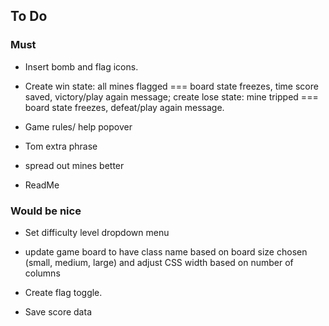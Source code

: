 ## To Do

### Must

- Insert bomb and flag icons.

- Create win state: all mines flagged === board state freezes, time score saved, victory/play again message; create lose state: mine tripped === board state freezes, defeat/play again message.

- Game rules/ help popover 

- Tom extra phrase

- spread out mines better

- ReadMe

### Would be nice

- Set difficulty level dropdown menu

- update game board to have class name based on board size chosen (small, medium, large) and adjust CSS width based on number of columns 

- Create flag toggle.

- Save score data
